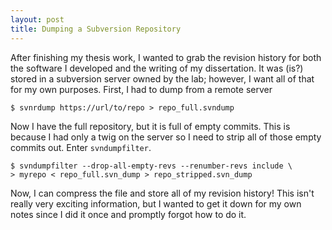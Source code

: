 ```yaml
---
layout: post
title: Dumping a Subversion Repository
---
```


After finishing my thesis work, I wanted to grab the revision history
for both the software I developed and the writing of my dissertation.
It was (is?) stored in a subversion server owned by the lab; however, I
want all of that for my own purposes.  First, I had to dump from a
remote server

    $ svnrdump https://url/to/repo > repo_full.svndump

Now I have the full repository, but it is full of empty commits.  This
is because I had only a twig on the server so I need to strip all of
those empty commits out.  Enter `svndumpfilter`.

    $ svndumpfilter --drop-all-empty-revs --renumber-revs include \
    > myrepo < repo_full.svn_dump > repo_stripped.svn_dump

Now, I can compress the file and store all of my revision history!  This
isn't really very exciting information, but I wanted to get it down for
my own notes since I did it once and promptly forgot how to do it.

